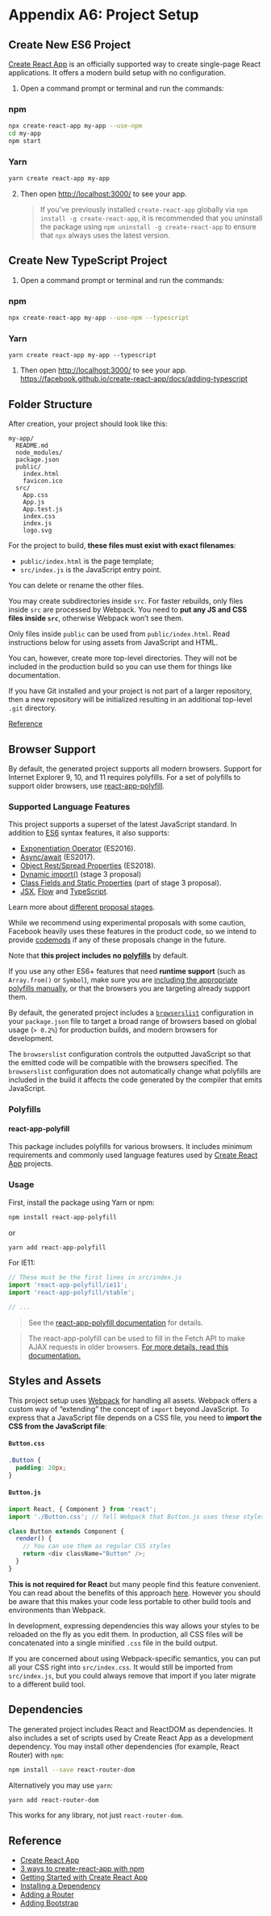 # Appendix A6: Project Setup

## Create New ES6 Project

[Create React App](https://facebook.github.io/create-react-app/) is an officially supported way to create single-page React
applications. It offers a modern build setup with no configuration.

1. Open a command prompt or terminal and run the commands:

### npm

```sh
npx create-react-app my-app --use-npm
cd my-app
npm start
```

### Yarn

```sh
yarn create react-app my-app
```

2. Then open [http://localhost:3000/](http://localhost:3000/) to see your app.

   > If you've previously installed `create-react-app` globally via `npm install -g create-react-app`, it is recommended that you uninstall the package using `npm uninstall -g create-react-app` to ensure that `npx` always uses the latest version.

## Create New TypeScript Project

1. Open a command prompt or terminal and run the commands:

### npm

```sh
npx create-react-app my-app --use-npm --typescript
```

### Yarn

```
yarn create react-app my-app --typescript
```

1. Then open [http://localhost:3000/](http://localhost:3000/) to see your app.
   https://facebook.github.io/create-react-app/docs/adding-typescript

## Folder Structure

After creation, your project should look like this:

```
my-app/
  README.md
  node_modules/
  package.json
  public/
    index.html
    favicon.ico
  src/
    App.css
    App.js
    App.test.js
    index.css
    index.js
    logo.svg
```

For the project to build, **these files must exist with exact filenames**:

- `public/index.html` is the page template;
- `src/index.js` is the JavaScript entry point.

You can delete or rename the other files.

You may create subdirectories inside `src`. For faster rebuilds, only files inside `src` are processed by Webpack. You need to **put any JS and CSS files inside `src`**, otherwise Webpack won’t see them.

Only files inside `public` can be used from `public/index.html`. Read instructions below for using assets from JavaScript and HTML.

You can, however, create more top-level directories. They will not be included in the production build so you can use them for things like documentation.

If you have Git installed and your project is not part of a larger repository, then a new repository will be initialized resulting in an additional top-level `.git` directory.

[Reference](https://facebook.github.io/create-react-app/docs/folder-structure)

## Browser Support

By default, the generated project supports all modern browsers. Support for Internet Explorer 9, 10, and 11 requires polyfills. For a set of polyfills to support older browsers, use [react-app-polyfill](https://github.com/facebook/create-react-app/blob/master/packages/react-app-polyfill/README.md).

### Supported Language Features

This project supports a superset of the latest JavaScript standard. In addition to [ES6](https://github.com/lukehoban/es6features) syntax features, it also supports:

- [Exponentiation Operator](https://github.com/rwaldron/exponentiation-operator) (ES2016).
- [Async/await](https://github.com/tc39/ecmascript-asyncawait) (ES2017).
- [Object Rest/Spread Properties](https://github.com/tc39/proposal-object-rest-spread) (ES2018).
- [Dynamic import()](https://github.com/tc39/proposal-dynamic-import) (stage 3 proposal)
- [Class Fields and Static Properties](https://github.com/tc39/proposal-class-public-fields) (part of stage 3 proposal).
- [JSX](https://facebook.github.io/react/docs/introducing-jsx.html), [Flow](./adding-flow) and [TypeScript](./adding-typescript).

Learn more about [different proposal stages](https://tc39.github.io/process-document/).

While we recommend using experimental proposals with some caution, Facebook heavily uses these features in the product code, so we intend to provide [codemods](https://medium.com/@cpojer/effective-javascript-codemods-5a6686bb46fb) if any of these proposals change in the future.

Note that **this project includes no [polyfills](https://github.com/facebook/create-react-app/blob/master/packages/react-app-polyfill/README.md)** by default.

If you use any other ES6+ features that need **runtime support** (such as `Array.from()` or `Symbol`), make sure you are [including the appropriate polyfills manually](https://github.com/facebook/create-react-app/blob/master/packages/react-app-polyfill/README.md), or that the browsers you are targeting already support them.

By default, the generated project includes a [`browserslist`](https://github.com/browserslist/browserslist) configuration in your `package.json` file to target a broad range of browsers based on global usage (`> 0.2%`) for production builds, and modern browsers for development.

The `browserslist` configuration controls the outputted JavaScript so that the emitted code will be compatible with the browsers specified. The `browserslist` configuration does not automatically change what polyfills are included in the build it affects the code generated by the compiler that emits JavaScript.

### Polyfills

#### react-app-polyfill

This package includes polyfills for various browsers.
It includes minimum requirements and commonly used language features used by [Create React App](https://github.com/facebook/create-react-app) projects.

### Usage

First, install the package using Yarn or npm:

```sh
npm install react-app-polyfill
```

or

```sh
yarn add react-app-polyfill
```

For IE11:

```js
// These must be the first lines in src/index.js
import 'react-app-polyfill/ie11';
import 'react-app-polyfill/stable';

// ...
```

> See the [react-app-polyfill documentation](https://github.com/facebook/create-react-app/blob/master/packages/react-app-polyfill/README.md) for details.

> The react-app-polyfill can be used to fill in the Fetch API to make AJAX requests in older browsers. [For more details, read this documentation.](https://facebook.github.io/create-react-app/docs/fetching-data-with-ajax-requests)

## Styles and Assets

This project setup uses [Webpack](https://webpack.js.org/) for handling all assets. Webpack offers a custom way of “extending” the concept of `import` beyond JavaScript. To express that a JavaScript file depends on a CSS file, you need to **import the CSS from the JavaScript file**:

#### `Button.css`

```css
.Button {
  padding: 20px;
}
```

#### `Button.js`

```js
import React, { Component } from 'react';
import './Button.css'; // Tell Webpack that Button.js uses these styles

class Button extends Component {
  render() {
    // You can use them as regular CSS styles
    return <div className="Button" />;
  }
}
```

**This is not required for React** but many people find this feature convenient. You can read about the benefits of this approach [here](https://medium.com/seek-blog/block-element-modifying-your-javascript-components-d7f99fcab52b). However you should be aware that this makes your code less portable to other build tools and environments than Webpack.

In development, expressing dependencies this way allows your styles to be reloaded on the fly as you edit them. In production, all CSS files will be concatenated into a single minified `.css` file in the build output.

If you are concerned about using Webpack-specific semantics, you can put all your CSS right into `src/index.css`. It would still be imported from `src/index.js`, but you could always remove that import if you later migrate to a different build tool.

## Dependencies

The generated project includes React and ReactDOM as dependencies. It also includes a set of scripts used by Create React App as a development dependency. You may install other dependencies (for example, React Router) with `npm`:

```sh
npm install --save react-router-dom
```

Alternatively you may use `yarn`:

```sh
yarn add react-router-dom
```

This works for any library, not just `react-router-dom`.

<!-- ## Configuration & Environment Variables

https://facebook.github.io/create-react-app/docs/adding-custom-environment-variables
https://stackoverflow.com/questions/51024542/how-to-inject-api-server-url-when-deploying-react-frontend

https://facebook.github.io/create-react-app/docs/proxying-api-requests-in-development -->

## Reference

- [Create React App](https://facebook.github.io/create-react-app/)
- [3 ways to create-react-app with npm](https://elijahmanor.com/npm-init-initializer/)
- [Getting Started with Create React App](https://www.youtube.com/watch?v=eCz3rhsDG5s&list=PLmbQyp9IK3JPFBrv31e5Gq-Zv57KxtTnZ)
- [Installing a Dependency](https://facebook.github.io/create-react-app/docs/installing-a-dependency)
- [Adding a Router](https://facebook.github.io/create-react-app/docs/adding-a-router)
- [Adding Bootstrap](https://facebook.github.io/create-react-app/docs/adding-bootstrap)
